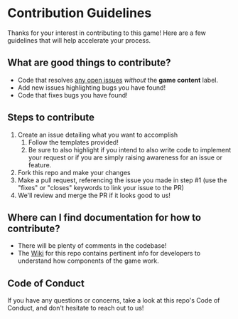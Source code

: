 # Contribution Guidelines

Thanks for your interest in contributing to this game! Here are a few guidelines that will help accelerate your process.

## What are good things to contribute?

- Code that resolves [any open issues](https://github.com/Option-2-Games/Spectral-Shift/issues) *without* the **game content** label.
- Add new issues highlighting bugs you have found!
- Code that fixes bugs you have found!

## Steps to contribute

1. Create an issue detailing what you want to accomplish
   1. Follow the templates provided!
   2. Be sure to also highlight if you intend to also write code to implement your request or if you are simply raising awareness for an issue or feature.
2. Fork this repo and make your changes
3. Make a pull request, referencing the issue you made in step #1 (use the "fixes" or "closes" keywords to link your issue to the PR)
4. We'll review and merge the PR if it looks good to us!

## Where can I find documentation for how to contribute?

- There will be plenty of comments in the codebase!
- The [Wiki](https://github.com/Option-2-Games/Spectral-Shift/wiki) for this repo contains pertinent info for developers to understand how components of the game work.

## Code of Conduct

If you have any questions or concerns, take a look at this repo's Code of Conduct, and don't hesitate to reach out to us!
